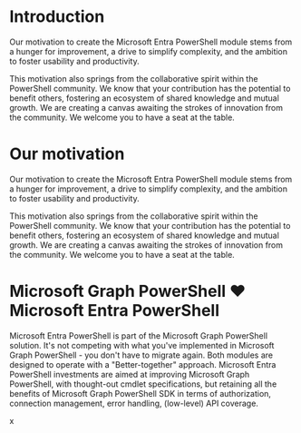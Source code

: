 # Introduction
Our motivation to create the Microsoft Entra PowerShell module stems from a hunger for improvement, a drive to simplify complexity, and the ambition to foster usability and productivity. 

This motivation also springs from the collaborative spirit within the PowerShell community. We know that your contribution has the potential to benefit others, fostering an ecosystem of shared knowledge and mutual growth. We are creating a canvas awaiting the strokes of innovation from the community. We welcome you to have a seat at the table.

# Our motivation 
Our motivation to create the Microsoft Entra PowerShell module stems from a hunger for improvement, a drive to simplify complexity, and the ambition to foster usability and productivity. 

This motivation also springs from the collaborative spirit within the PowerShell community. We know that your contribution has the potential to benefit others, fostering an ecosystem of shared knowledge and mutual growth. We are creating a canvas awaiting the strokes of innovation from the community. We welcome you to have a seat at the table.

# Microsoft Graph PowerShell ❤️ Microsoft Entra PowerShell
Microsoft Entra PowerShell is part of the Microsoft Graph PowerShell solution. It's not competing with what you've implemented in Microsoft Graph PowerShell - you don't have to migrate again. Both modules are designed to operate with a "Better-together" approach. Microsoft Entra PowerShell investments are aimed at improving Microsoft Graph PowerShell, with thought-out cmdlet specifications, but retaining all the benefits of Microsoft Graph PowerShell SDK in terms of authorization, connection management, error handling, (low-level) API coverage.

x
